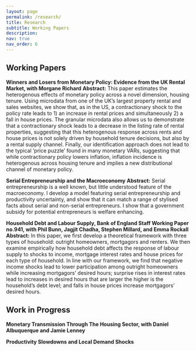 ```yaml
---
layout: page
permalink: /research/
title: Research
subtitle: Working Papers
description:
nav: true
nav_order: 6
---
```


## Working Papers



**Winners and Losers from Monetary Policy: Evidence from the UK Rental Market, with Morgane Richard**
**Abstract:** This paper estimates the heterogenous effects of monetary policy across a novel dimension, housing tenure. Using microdata from one of the UK’s largest property rental and sales websites, we show that, as in the US, a contractionary shock to the policy rate leads to 1) an increase in rental prices and simultaneously 2) a fall in house prices. The granular microdata also allows us to demonstrate that a contractionary shock leads to a decrease in the listing rate of rental properties, suggesting that this heterogenous response across rents and house prices is not solely driven by household tenure decisions, but also by a rental supply channel. Finally, our identification approach does not lead to the typical ‘price puzzle’ found in many monetary VARs, suggesting that while contractionary policy lowers inflation, inflation incidence is heterogenous across housing tenure and implies a new distributional channel of monetary policy.


**Serial Entrepreneurship and the Macroeconomy** 
**Abstract:** Serial entrepreneurship is a well known, but little understood feature of the macroeconomy. I develop a model featuring serial entrepreneurship and productivity uncertainty, and show that it can match a range of stylised facts about serial and non-serial entrepreneurs. I show that a government subsidy for potential entrepreneurs is welfare enhancing.

**Household Debt and Labour Supply, Bank of England Staff Working Paper no.941, with Phil Bunn, Jagjit Chadha, Stephen Millard, and Emma Rockall**
**Abstract:** In this paper, we first develop a theoretical framework with three types of household: outright homeowners, mortgagors and renters. We then examine empirically how household debt affects the response of labour supply to shocks to income, mortgage interest rates and house prices for each type of household. In line with our framework, we find that negative income shocks lead to lower participation among outright homeowners while increasing mortgagors’ desired hours; surprise rises in interest rates lead to increases in desired hours that are larger the higher is the household’s debt level; and falls in house prices increase mortgagors’ desired hours. 


## Work in Progress

**Monetary Transmission Through The Housing Sector, with Daniel Albuquerque and Jamie Lenney**

**Productivity Slowdowns and Local Demand Shocks**

